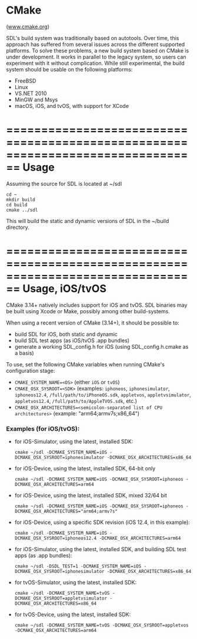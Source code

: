 CMake
================================================================================
(www.cmake.org)

SDL's build system was traditionally based on autotools. Over time, this
approach has suffered from several issues across the different supported 
platforms.
To solve these problems, a new build system based on CMake is under development.
It works in parallel to the legacy system, so users can experiment with it
without complication.
While still experimental, the build system should be usable on the following
platforms:

* FreeBSD
* Linux
* VS.NET 2010
* MinGW and Msys
* macOS, iOS, and tvOS, with support for XCode


================================================================================
Usage
================================================================================

Assuming the source for SDL is located at ~/sdl

    cd ~
    mkdir build
    cd build
    cmake ../sdl

This will build the static and dynamic versions of SDL in the ~/build directory.


================================================================================
Usage, iOS/tvOS
================================================================================

CMake 3.14+ natively includes support for iOS and tvOS.  SDL binaries may be built
using Xcode or Make, possibly among other build-systems.

When using a recent version of CMake (3.14+), it should be possible to:

- build SDL for iOS, both static and dynamic
- build SDL test apps (as iOS/tvOS .app bundles)
- generate a working SDL_config.h for iOS (using SDL_config.h.cmake as a basis)

To use, set the following CMake variables when running CMake's configuration stage:

- `CMAKE_SYSTEM_NAME=<OS>`   (either `iOS` or `tvOS`)
- `CMAKE_OSX_SYSROOT=<SDK>`  (examples: `iphoneos`, `iphonesimulator`, `iphoneos12.4`, `/full/path/to/iPhoneOS.sdk`,
                              `appletvos`, `appletvsimulator`, `appletvos12.4`, `/full/path/to/AppleTVOS.sdk`, etc.)
- `CMAKE_OSX_ARCHITECTURES=<semicolon-separated list of CPU architectures>` (example: "arm64;armv7s;x86_64")


### Examples (for iOS/tvOS):

- for iOS-Simulator, using the latest, installed SDK:

    `cmake ~/sdl -DCMAKE_SYSTEM_NAME=iOS -DCMAKE_OSX_SYSROOT=iphonesimulator -DCMAKE_OSX_ARCHITECTURES=x86_64`

- for iOS-Device, using the latest, installed SDK, 64-bit only

    `cmake ~/sdl -DCMAKE_SYSTEM_NAME=iOS -DCMAKE_OSX_SYSROOT=iphoneos -DCMAKE_OSX_ARCHITECTURES=arm64`

- for iOS-Device, using the latest, installed SDK, mixed 32/64 bit

    `cmake ~/sdl -DCMAKE_SYSTEM_NAME=iOS -DCMAKE_OSX_SYSROOT=iphoneos -DCMAKE_OSX_ARCHITECTURES="arm64;armv7s"`

- for iOS-Device, using a specific SDK revision (iOS 12.4, in this example):

    `cmake ~/sdl -DCMAKE_SYSTEM_NAME=iOS -DCMAKE_OSX_SYSROOT=iphoneos12.4 -DCMAKE_OSX_ARCHITECTURES=arm64`

- for iOS-Simulator, using the latest, installed SDK, and building SDL test apps (as .app bundles):

    `cmake ~/sdl -DSDL_TEST=1 -DCMAKE_SYSTEM_NAME=iOS -DCMAKE_OSX_SYSROOT=iphonesimulator -DCMAKE_OSX_ARCHITECTURES=x86_64`

- for tvOS-Simulator, using the latest, installed SDK:

    `cmake ~/sdl -DCMAKE_SYSTEM_NAME=tvOS -DCMAKE_OSX_SYSROOT=appletvsimulator -DCMAKE_OSX_ARCHITECTURES=x86_64`

- for tvOS-Device, using the latest, installed SDK:

    `cmake ~/sdl -DCMAKE_SYSTEM_NAME=tvOS -DCMAKE_OSX_SYSROOT=appletvos -DCMAKE_OSX_ARCHITECTURES=arm64`
